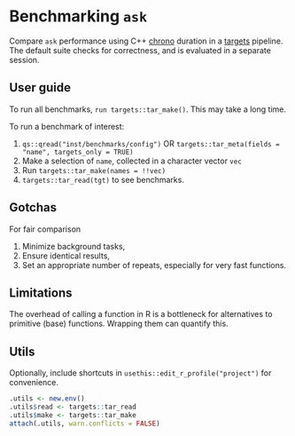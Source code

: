 # Benchmarking `ask`

Compare `ask` performance using C++ [chrono][] duration in a [targets][] pipeline.
The default suite checks for correctness, and is evaluated in a separate session.

## User guide
To run all benchmarks, `run targets::tar_make()`. This may take a long time.

To run a benchmark of interest:
1. `qs::qread("inst/benchmarks/config")` OR `targets::tar_meta(fields = "name", targets_only = TRUE)`
2. Make a selection of `name`, collected in a character vector `vec`
3. Run `targets::tar_make(names = !!vec)`
4. `targets::tar_read(tgt)` to see benchmarks.

## Gotchas

For fair comparison  
1. Minimize background tasks, 
2. Ensure identical results,
3. Set an appropriate number of repeats, especially for very fast functions.

## Limitations
The overhead of calling a function in R is a bottleneck for alternatives to primitive (base) functions. Wrapping them can quantify this. 

## Utils
Optionally, include shortcuts in `usethis::edit_r_profile("project")` for 
convenience.
```r
.utils <- new.env()
.utils$read <- targets::tar_read
.utils$make <- targets::tar_make
attach(.utils, warn.conflicts = FALSE)
```

[targets]: https://books.ropensci.org/targets/
[chrono]: https://en.cppreference.com/w/cpp/chrono/duration
[recycling]: https://vctrs.r-lib.org/articles/type-size.html#appendix-recycling-in-base-r
[Rlang]: http://janvitek.org/pubs/ecoop12.pdf
